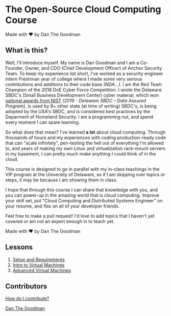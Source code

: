 # The Open-Source Cloud Computing Course
Made with ❤️ by Dan The Goodman

## What is this?

Well, I'll introduce myself. My name is Dan Goodman and I am a Co-Founder, Owner, and CDO (Chief Development Officer) of Anchor Security Team. To keep my experience list short, I've worked as a security engineer intern Freshman year of college where I made some very serious contributions and additions to their code base _(NDA...)_. I am the Red Team Champion of the 2018 DoE Cyber Force Competition. I wrote the Delaware SBDC's (Small Business Development Center) cyber material, which won [national awards from NIST](https://csrc.nist.gov/Projects/FISSEA/Contests-and-Awards/FISSEA-SATE-Winners) _(2019 - Delaware SBDC – Data Assured Program)_, is used by 8+ other state (at time of writing) SBDC's, is being adopted by the USA's SBDC, and is considered best practices by the Deparment of Homeland Security. I am a programming nut, and spend every moment I can spare learning.

So what does that mean? I've learned **a lot** about cloud computing. Through thousands of hours and my experiences with coding production-ready code that can "scale infinitely", pen-testing the hell out of everything I'm allowed to, and years of making my own Linux and virtualization rack-mount servers in my basement, I can pretty much make anything I could think of in the cloud.

This course is designed to go in parallel with my in-class teachings in the VIP program at the University of Delaware, so if I am skipping over topics or steps, it may be because I am showing them in class.

I hope that through this course I can share that knowledge with you, and you can power-up in the amazing world that is cloud computing. Improve your skill set, put "Cloud Computing and Distributed Systems Engineer" on your resume, and flex on all of your developer friends.

Feel free to make a pull request! I'd love to add topics that I haven't yet covered or am not an expert enough in to teach yet.

Made with ❤️ by Dan The Goodman

## Lessons

1. [Setup and Requirements](/0-setup_and_requirements)
2. [Intro to Virtual Machines](/1-intro_to_virtual_machines)
3. [Advanced Virtual Machines](/2-advanced_virtual_machines)

## Contributors

[How do I contribute?](/how-to-contribute)

[Dan The Goodman](https://github.com/danthegoodman1)
